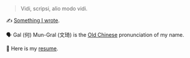 > Vidi, scripsi, alio modo vidi.

✍️ [Something I wrote](https://galmungral.github.io/SIGUI/).

🗣️ Gal (何) Mun-Gral (文琦) is the [Old Chinese](https://en.wikipedia.org/wiki/Old_Chinese) pronunciation of my name.

📜 Here is my [resume](https://raw.githubusercontent.com/GalMunGral/galmungral/main/resume.yaml).
